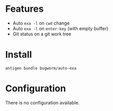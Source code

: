 # Features

- Auto `exa -l` on `cwd` change
- Auto `exa -l` on `enter-key` (with empty buffer)
- Git status on a git work tree

# Install

    antigen bundle bugworm/auto-exa

# Configuration

There is no configuration available.
